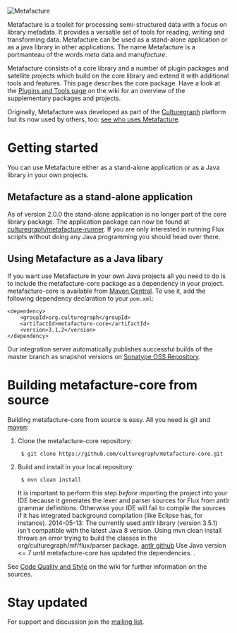 ![Metafacture](https://raw.github.com/wiki/culturegraph/metafacture-core/img/metafacture.png)

Metafacture is a toolkit for processing semi-structured data with a focus on library metadata. It provides a versatile set of tools for reading, writing and transforming data. Metafacture can be used as a stand-alone application or as a java library in other applications. The name Metafacture is a portmanteau of the words *meta* data and manu*facture*.

Metafacture consists of a core library and a number of plugin packages and satellite projects which build on the core library and extend it with additional tools and features. This page describes the core package. Have a look at the [Plugins and Tools page](https://github.com/culturegraph/metafacture-core/wiki/Plugins-and-Tools) on the wiki for an overview of the supplementary packages and projects.

Originally, Metafacture was developed as part of the [Culturegraph](http://culturegraph.org) platform but its now used by others, too: [see who uses Metafacture](https://github.com/culturegraph/metafacture-core/wiki/Who-uses-Metafacture).

# Getting started

You can use Metafacture either as a stand-alone application or as a Java library in your own projects.

## Metafacture as a stand-alone application
 
As of version 2.0.0 the stand-alone application is no longer part of the core library package. The application package can now be found at [culturegraph/metafacture-runner](https://github.com/culturegraph/metafacture-runner). If you are only interested in running Flux scripts without doing any Java programming you should head over there. 

## Using Metafacture as a Java libary

If you want use Metafacture in your own Java projects all you need to do is to include the metafacture-core package as a dependency in your project. metafacture-core is available from [Maven Central](http://search.maven.org/#search%7Cga%7C1%7Cg%3A%22org.culturegraph%22). To use it, add the following dependency declaration to your `pom.xml`:

    <dependency>
    	<groupId>org.culturegraph</groupId>
    	<artifactId>metafacture-core</artifactId>
    	<version>3.1.2</version>
    </dependency>

Our integration server automatically publishes successful builds of the master branch as snapshot versions on [Sonatype OSS Repository](https://oss.sonatype.org/index.html#nexus-search;quick~culturegraph).

<!--
TODO: Add

* Link to getting started tutorial
* Mention the application-archetype
-->

# Building metafacture-core from source

Building metafacture-core from source is easy. All you need is git and [maven](http://maven.apache.org/):

1. Clone the metafacture-core repository:

        $ git clone https://github.com/culturegraph/metafacture-core.git

2. Build and install in your local repository:

        $ mvn clean install

    It is important to perform this step *before* importing the project into your IDE because it generates the lexer and parser sources for Flux from antlr grammar definitions. Otherwise your IDE will fail to compile the sources if it has integrated background compilation (like Eclipse has, for instance).
    2014-05-13: The currently used antlr library (version 3.5.1) isn't compatible with the latest Java 8 version. Using mvn clean install throws an error trying to build the classes in the org/culturegraph/mf/flux/parser package. [antlr github](https://github.com/antlr/antlr3/issues/151) Use Java version <=  7 until metafacture-core has updated the dependencies. . 

See [Code Quality and Style](https://github.com/culturegraph/metafacture-core/wiki/Code-Quality-and-Style) on the wiki for further information on the sources.

<!--
TODO: Include a link to a page which explains how to write plugins
-->

# Stay updated

For support and discussion join the [mailing list](http://lists.dnb.de/mailman/listinfo/metafacture).

